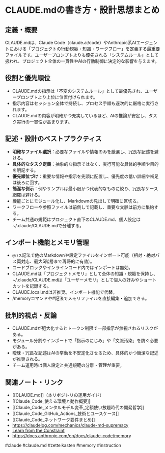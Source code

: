 # CLAUDE.mdの書き方・設計思想まとめ

## 定義・概要
CLAUDE.mdは、Claude Code（claude.ai/code）やAnthropic系AIエージェントにおける「プロジェクトの行動規範・知識・ワークフロー」を定義する最重要ファイルです。ユーザープロンプトよりも優先される「システムルール」として扱われ、プロジェクト全体の一貫性やAIの行動制御に決定的な影響を与えます。

## 役割と優先順位
- CLAUDE.mdの指示は「不変のシステムルール」として最優先され、ユーザープロンプトより上位に位置付けられます。
- 指示内容はセッション全体で持続し、プロセス手順も逐次的に厳格に実行されます。
- CLAUDE.mdの内容が明確かつ充実しているほど、AIの推論が安定し、タスク実行の一貫性が高まります。

## 記述・設計のベストプラクティス
- **明確なファイル選択**：必要なファイルや情報のみを厳選し、冗長な記述を避ける。
- **具体的なタスク定義**：抽象的な指示ではなく、実行可能な具体的手順や目的を明記する。
- **優先順位づけ**：重要な情報や指示を先頭に配置し、優先度の低い詳細や補足は後ろに回す。
- **簡潔な例示**：例やサンプルは最小限かつ代表的なものに絞り、冗長なケース網羅は避ける。
- 機能ごとにモジュール化し、Markdownの見出しで明確に区切る。
- ワークフローや参照ファイルは前倒しで記載し、重要な文脈は前方に集約する。
- チーム共通の規範はプロジェクト直下のCLAUDE.md、個人設定は~/.claude/CLAUDE.mdで分離する。

## インポート機能とメモリ管理
- `@パス`記法で他のMarkdownや設定ファイルをインポート可能（相対・絶対パス両対応、最大5階層まで再帰的に有効）。
- コードブロックやインラインコード内ではインポートは無効。
- CLAUDE.mdは「プロジェクトメモリ」として全体の知識・規範を保持し、~/.claude/CLAUDE.mdは「ユーザーメモリ」として個人の好みやショートカットを記録する。
- CLAUDE.local.mdは非推奨。インポート機能で代替。
- /memoryコマンドや#記法でメモリファイルを直接編集・追加できる。

## 批判的視点・反論
- CLAUDE.mdが肥大化するとトークン制限で一部指示が無視されるリスクがある。
- モジュール分割やインポートで「指示のにじみ」や「文脈汚染」を防ぐ必要がある。
- 曖昧・冗長な記述はAIの挙動を不安定化させるため、具体的かつ簡潔な記述が推奨される。
- チーム運用時は個人設定と共通規範の分離・管理が重要。

## 関連ノート・リンク
- [[CLAUDE.md]]（本リポジトリの運用ガイド）
- [[Claude_Code_使える環境と動作概要]]
- [[Claude_Code_メンタルモデル変革_定額使い放題時代の開発哲学]]
- [[Claude_Code_GitHub_Actions_技術とユースケース]]
- [[Claude_Code_ネットワーク要件まとめ]]
- https://claudelog.com/mechanics/claude-md-supremacy
- [Learn from the Constraint](https://claudelog.com/mechanics/context-window-constraints-as-training)
- https://docs.anthropic.com/en/docs/claude-code/memory

#claude #claude.md #zettelkasten #memory #instruction
